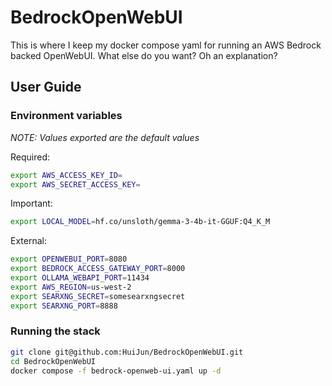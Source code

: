 # BedrockOpenWebUI

This is where I keep my docker compose yaml for running an AWS Bedrock backed OpenWebUI. What else do you want? Oh an explanation?

## User Guide
### Environment variables
*NOTE: Values exported are the default values*


Required:
```bash
export AWS_ACCESS_KEY_ID=
export AWS_SECRET_ACCESS_KEY=
```

Important:
```bash
export LOCAL_MODEL=hf.co/unsloth/gemma-3-4b-it-GGUF:Q4_K_M
```

External:
```bash
export OPENWEBUI_PORT=8080
export BEDROCK_ACCESS_GATEWAY_PORT=8000
export OLLAMA_WEBAPI_PORT=11434
export AWS_REGION=us-west-2
export SEARXNG_SECRET=somesearxngsecret
export SEARXNG_PORT=8888
```

### Running the stack
```bash
git clone git@github.com:HuiJun/BedrockOpenWebUI.git
cd BedrockOpenWebUI
docker compose -f bedrock-openweb-ui.yaml up -d
```
